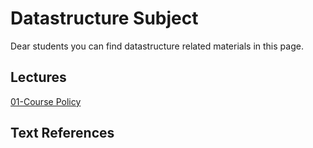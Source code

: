 # Datastructure Subject
Dear students you can find datastructure related materials in this page.

## Lectures
[01-Course Policy]()
## Text References
